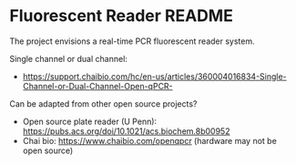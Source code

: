 # Fluorescent Reader README

The project envisions a real-time PCR fluorescent reader system.

Single channel or dual channel:

- https://support.chaibio.com/hc/en-us/articles/360004016834-Single-Channel-or-Dual-Channel-Open-qPCR-

Can be adapted from other open source projects?

- Open source plate reader (U Penn):  https://pubs.acs.org/doi/10.1021/acs.biochem.8b00952 
- Chai bio:  https://www.chaibio.com/openqpcr (hardware may not be open source)

